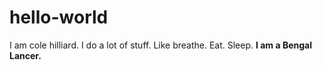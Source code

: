 # hello-world
I am cole hilliard. I do a lot of stuff. Like breathe. Eat. Sleep. **I am a Bengal Lancer.**
